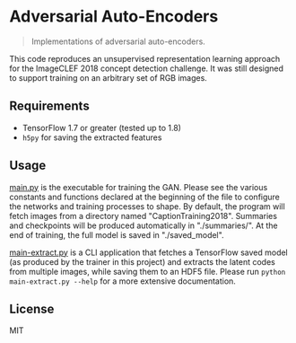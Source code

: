 # Adversarial Auto-Encoders

> Implementations of adversarial auto-encoders.

This code reproduces an unsupervised representation learning approach for the ImageCLEF 2018 concept detection challenge. It was still designed to support training on an arbitrary set of RGB images.

## Requirements

- TensorFlow 1.7 or greater (tested up to 1.8)
- `h5py` for saving the extracted features

## Usage

[main.py](main.py) is the executable for training the GAN. Please see the various constants and functions declared at the beginning of the file to configure the networks and training processes to shape. By default, the program will fetch images from a directory named "CaptionTraining2018". Summaries and checkpoints will be produced automatically in "./summaries/". At the end of training, the full model is saved in "./saved_model".

[main-extract.py](main-extract.py) is a CLI application that fetches a TensorFlow saved model (as produced by the trainer in this project) and extracts the latent codes from multiple images, while saving them to an HDF5 file. Please run `python main-extract.py --help` for a more extensive documentation.

## License

MIT
